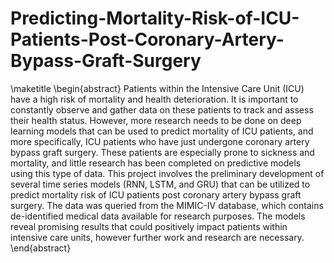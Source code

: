 # Predicting-Mortality-Risk-of-ICU-Patients-Post-Coronary-Artery-Bypass-Graft-Surgery

\maketitle
\begin{abstract}
Patients within the Intensive Care Unit (ICU) have a high risk of mortality and health deterioration. It is important to constantly observe and gather data on these patients to track and assess their health status. However, more research needs to be done on deep learning models that can be used to predict mortality of ICU patients, and more specifically, ICU patients who have just undergone coronary artery bypass graft surgery. These patients are especially prone to sickness and mortality, and little research has been completed on predictive models using this type of data. This project involves the preliminary development of several time series models (RNN, LSTM, and GRU) that can be utilized to predict mortality risk of ICU patients post coronary artery bypass graft surgery. The data was queried from the MIMIC-IV database, which contains de-identified medical data available for research purposes. The models reveal promising results that could positively impact patients within intensive care units, however further work and research are necessary.
\end{abstract}
